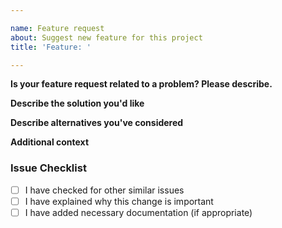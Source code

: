 ```yaml
---

name: Feature request 
about: Suggest new feature for this project
title: 'Feature: '

---
```


<!-- NOTE: Each discrete (stand-alone) request should be in its own issue. -->

**Is your feature request related to a problem? Please describe.**

<!-- A clear and concise description of what the problem is. Ex. I'm always frustrated when [...] -->

**Describe the solution you'd like**

<!-- A clear and concise description of what you want to happen. -->

**Describe alternatives you've considered**

<!-- A clear and concise description of any alternative solutions or features you've considered. -->

**Additional context**

<!-- Add any other context or screenshots about the feature request here. -->

### Issue Checklist

<!-- Put an x in the boxes once you've completed each step. You can also fill these out after creating the issue. If you're unsure about any of them, don't hesitate to ask. We're here to help! This is simply a reminder of what we are going to look for before responding to the issue. -->

- [ ] I have checked for other similar issues
- [ ] I have explained why this change is important
- [ ] I have added necessary documentation (if appropriate)

